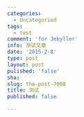 ```yaml
---
categories:
  - Uncategoried
tags:
  - test
comment: 'for Jekyller'
info: 测试文章
date: '2015-2-8'
type: post
layout: post
pulished: 'false'
sha: 
slug: the-post-7008
title: 测试
published: false

---
```


